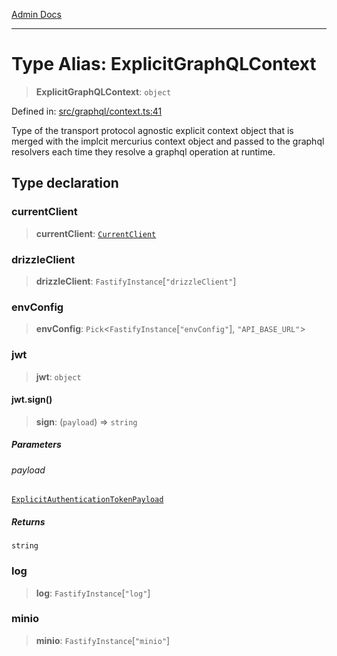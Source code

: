 [Admin Docs](/)

***

# Type Alias: ExplicitGraphQLContext

> **ExplicitGraphQLContext**: `object`

Defined in: [src/graphql/context.ts:41](https://github.com/Suyash878/talawa-api/blob/0d5834ec7c0ad3d008c3a8e58fbf32c7824b9122/src/graphql/context.ts#L41)

Type of the transport protocol agnostic explicit context object that is merged with the implcit mercurius context object and passed to the graphql resolvers each time they resolve a graphql operation at runtime.

## Type declaration

### currentClient

> **currentClient**: [`CurrentClient`](CurrentClient.md)

### drizzleClient

> **drizzleClient**: `FastifyInstance`\[`"drizzleClient"`\]

### envConfig

> **envConfig**: `Pick`\<`FastifyInstance`\[`"envConfig"`\], `"API_BASE_URL"`\>

### jwt

> **jwt**: `object`

#### jwt.sign()

> **sign**: (`payload`) => `string`

##### Parameters

###### payload

[`ExplicitAuthenticationTokenPayload`](ExplicitAuthenticationTokenPayload.md)

##### Returns

`string`

### log

> **log**: `FastifyInstance`\[`"log"`\]

### minio

> **minio**: `FastifyInstance`\[`"minio"`\]
